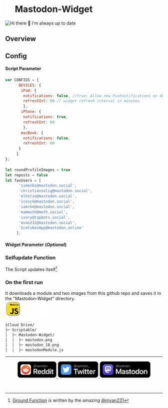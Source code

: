 # <img title="Mastodon Icon" src="/Images/mastodon.png" width="24"/> Mastodon-Widget
![](https://img.shields.io/badge/dynamic/json?url=https%3A%2F%2Fraw.githubusercontent.com%2Fiamrbn%2FMastodon-Widget%2Fmain%2FMastodon-Widget.json%3Ftoken%3DGHSAT0AAAAAACS44I5LXSHOYD2IPJHRP3MGZT5FCXQ&query=version&style=plastic&logo=mastodon&logoColor=5B45DA&logoSize=auto&label=Version&labelColor=white&color=5B45DA "Hi there 👋 I'm always up to date")

## Overview

## Config

#### Script Parameter
``` Javascript
var CONFIGS = {
      DEVICES: {
       iPad: {
        notifications: false, //true: Allow new Pushnotifications on device; opposite 'false'
        refreshInt: 60 // widget refresh interval in minutes
        },
       iPhone: {
        notifications: true,
        refreshInt: 60
        },
       macBook: {
        notifications: false,
        refreshInt: 60
      }
     }
};

let roundProfileImages = true
let reposts = false
let favUsers = [
      'simonbs@mastodon.social',
      'christianselig@mastodon.social',
      'elhotzo@mastodon.social',
      'icesck@mastodon.social',
      'iamrbn@mastodon.social',
      'mammoth@moth.social',
      'ivory@tapbots.social',
      'mvan231@mastodon.social',
      'IceCubesApp@mastodon.online'
     ];
```

#### Widget Parameter (_Optional_)


### Selfupdate Function
The Script updates itself[^1]

### On the first run
It downloads a module and two images from this github repo and saves it in the "Mastodon-Widget" directory.    
<img title="mastodonModule example icon" src="Images/jsModule.png" width="50"/>  <img title="mastodon icon" src="Images/mastodon.png" width="42"/> <img title="mastodon icon with 10% opacity" src="Images/mastodon_10.png" width="42"/>

```
iCloud Drive/
├─ Scriptable/
│  ├─ Mastodon-Widget/
│  │  ├─ mastodon.png
│  │  ├─ mastodon_10.png
│  │  ├─ mastodonModule.js
```

---

<p align="center">
  <a href="https://reddit.com/user/iamrbn/">
    <img title="Follow Me On Reddit: @iamrbn" src="https://github.com/iamrbn/slack-status/blob/08d06ec886dcef950a8acbf4983940ad7fb8bed9/Images/Badges/reddit_black_iamrbn.png" width="125"/>
  </a>
  <a href="https://twitter.com/iamrbn_/">
    <img title="Follow Me On Twitter: @iamrbn_" src="https://github.com/iamrbn/slack-status/blob/ae62582b728c2e2ad8ea6a55cc7729cf71bfaeab/Images/Badges/twitter_black.png" width="130"/>
  </a>
  <a href="https://mastodon.social/@iamrbn">
    <img title="Follow Me On Mastodon: @iamrbn@mastodon.socail" src="https://github.com/iamrbn/slack-status/blob/1e67e1ea969b791a36ebb71142ec8719594e1e8d/Images/Badges/mastodon_black.png" width="163"/>
  </a>
</p>

<br>

[^1]:[Ground Function](https://github.com/mvan231/Scriptable#updater-mechanism-code-example "GitHub Repo") is written by the amazing [@mvan231](https://mastodon.social/@mvan231 "Mastodon")
